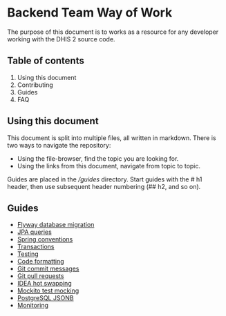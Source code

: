 # Backend Team Way of Work

The purpose of this document is to works as a resource for any developer working with the DHIS 2 source code.

## Table of contents

1. Using this document
2. Contributing
3. Guides
3. FAQ

## Using this document

This document is split into multiple files, all written in markdown. There is two ways to navigate the repository:

* Using the file-browser, find the topic you are looking for.
* Using the links from this document, navigate from topic to topic.

Guides are placed in the _/guides_ directory. Start guides with the \# h1 header, then use subsequent header numbering (\## h2, and so on).

## Guides

* [Flyway database migration](guides/db_migration.md)
* [JPA queries](guides/jpa_api.md)
* [Spring conventions](guides/spring_conventions.md)
* [Transactions](guides/transactions.md)
* [Testing](guides/testing.md)
* [Code formatting](guides/code_formatting.md)
* [Git commit messages](guides/git_commit_messages.md)
* [Git pull requests](guides/git_pull_requests.md)
* [IDEA hot swapping](guides/idea_hot_swapping.md)
* [Mockito test mocking](guides/test_mocking.md)
* [PostgreSQL JSONB](guides/postgres_jsonb.md)
* [Monitoring](guides/monitoring.md)

